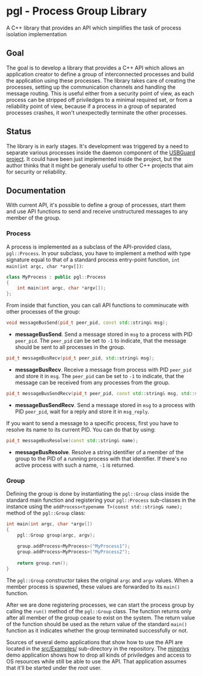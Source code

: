 # pgl - Process Group Library

A C++ library that provides an API which simplifies the task of process isolation implementation

## Goal

The goal is to develop a library that provides a C++ API which allows an application creator to define a group of interconnected processes and build the application using these processes. The library takes care of creating the processes, setting up the communication channels and handling the message routing. This is useful either from a security point of view, as each process can be stripped off priviledges to a minimal required set, or from a reliability point of view, because if a process in a group of separated processes crashes, it won't unexpectedly terminate the other processes.

## Status

The library is in early stages. It's development was triggered by a need to separate various processes inside the daemon component of the [USBGuard project](https://github.com/dkopecek/usbguard). It could have been just implemented inside the project, but the author thinks that it might be generaly useful to other C++ projects that aim for security or reliability.

## Documentation

With current API, it's possible to define a group of processes, start them and use API functions to send and receive unstructured messages to any member of the group.

### Process

A process is implemented as a subclass of the API-provided class, `pgl::Process`. In your subclass, you have to implement a method with type signature equal to that of a standard process entry-point function, `int main(int argc, char *argv[])`:

```c++
class MyProcess : public pgl::Process
{
    int main(int argc, char *argv[]);
};
```

From inside that function, you can call API functions to comminucate with other processes of the group:

```c++
void messageBusSend(pid_t peer_pid, const std::string& msg);
```
 * __messageBusSend__.
  Send a message stored in `msg` to a process with PID `peer_pid`. The `peer_pid` can be set to `-1` to indicate, that the message should be sent to all processes in the group.

```c++
pid_t messageBusRecv(pid_t peer_pid, std::string& msg);
```
* __messageBusRecv__.
  Receive a message from process with PID `peer_pid` and store it in `msg`. The `peer_pid` can be set to `-1` to indicate, that the message can be received from any processes from the group.

```c++
pid_t messageBusSendRecv(pid_t peer_pid, const std::string& msg, std::string& msg_reply);
```
* __messageBusSendRecv__.
  Send a message stored in `msg` to a process with PID `peer_pid`, wait for a reply and store it in `msg_reply`.

If you want to send a message to a specific process, first you have to resolve its name to its current PID. You can do that by using:

```c++
pid_t messageBusResolve(const std::string& name);
```
* __messageBusResolve__.
  Resolve a string identifier of a member of the group to the PID of a running process with that identifier. If there's no active process with such a name, `-1` is returned.

### Group

Defining the group is done by instantiating the `pgl::Group` class inside the standard main function and registering your `pgl::Process` sub-classes in the instance using the `addProcess<typename T>(const std::string& name);` method of the `pgl::Group` class:

```c++
int main(int argc, char *argv[])
{
    pgl::Group group(argc, argv);
    
    group.addProcess<MyProcess>("MyProcess1");
    group.addProcess<MyProcess>("MyProcess2");
    
    return group.run();
}
```

The `pgl::Group` constructor takes the original `argc` and `argv` values. When a member process is spawned, these values are forwarded to its `main()` function.

After we are done registering processes, we can start the process group by calling the `run()` method of the `pgl::Group` class. The function returns only after all member of the group cease to exist on the system. The return value of the function should be used as the return value of the standard `main()` function as it indicates whether the group terminated successfully or not.

Sources of several demo applications that show how to use the API are located in the [src/Examples/](src/Examples) sub-directory in the repository. The [minprivs](src/Examples/minprivs.cpp) demo application shows how to drop all kinds of priviledges and access to OS resources while still be able to use the API. That application assumes that it'll be started under the *root* user.
